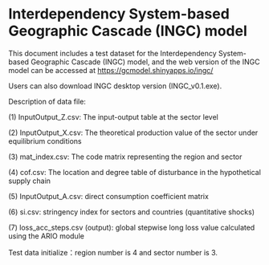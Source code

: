 # Interdependency System-based Geographic Cascade (INGC) model

This document includes a test dataset for the Interdependency System-based Geographic Cascade (INGC) model, and the web version of the INGC model can be accessed at https://gcmodel.shinyapps.io/ingc/

  Users can also download INGC desktop version (INGC_v0.1.exe).

Description of data file:

(1) InputOutput_Z.csv: The input-output table at the sector level

(2) InputOutput_X.csv: The theoretical production value of the sector under equilibrium conditions

(3) mat_index.csv: The code matrix representing the region and sector

(4) cof.csv: The location and degree table of disturbance in the hypothetical supply chain

(5) InputOutput_A.csv: direct consumption coefficient matrix

(6) si.csv: stringency index for sectors and countries (quantitative shocks)

(7) loss_acc_steps.csv (output): global stepwise long loss value calculated using the ARIO module

Test data initialize：region number is 4 and sector number is 3.

